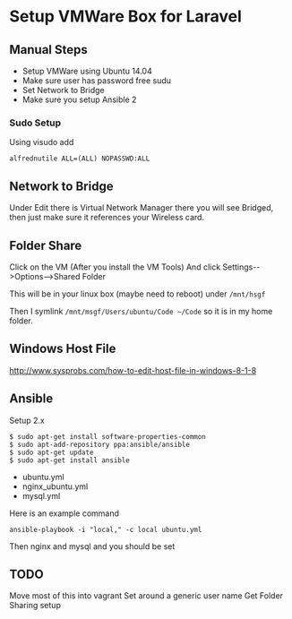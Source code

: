 # Setup VMWare Box for Laravel

## Manual Steps

  * Setup VMWare using Ubuntu 14.04
  * Make sure user has password free sudu
  * Set Network to Bridge
  * Make sure you setup Ansible 2

### Sudo Setup

Using visudo add

~~~
alfrednutile ALL=(ALL) NOPASSWD:ALL
~~~

## Network to Bridge

Under Edit there is Virtual Network Manager there you will see Bridged, then just
make sure it references your Wireless card.

## Folder Share

Click on the VM (After you install the VM Tools)
And click Settings-->Options-->Shared Folder

This will be in your linux box (maybe need to reboot) under `/mnt/hsgf`

Then I symlink `/mnt/msgf/Users/ubuntu/Code ~/Code` so it is in my home folder.

## Windows Host File

http://www.sysprobs.com/how-to-edit-host-file-in-windows-8-1-8


## Ansible

Setup 2.x

~~~
$ sudo apt-get install software-properties-common
$ sudo apt-add-repository ppa:ansible/ansible
$ sudo apt-get update
$ sudo apt-get install ansible
~~~


  * ubuntu.yml
  * nginx_ubuntu.yml
  * mysql.yml

Here is an example command

~~~
ansible-playbook -i "local," -c local ubuntu.yml
~~~

Then nginx and mysql and you should be set

## TODO
Move most of this into vagrant
Set around a generic user name
Get Folder Sharing setup